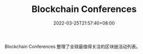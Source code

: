 ﻿---
weight: 
title: "Blockchain Conferences"
description: "Blockchain Conferences 整理了全球最值得关注的区块链活动列表"
date: 2022-03-25T21:57:40+08:00
lastmod: 2022-03-25T16:45:40+08:00
draft: false
authors: ["Metabd"]
featuredImage: "blockchain-conferences.jpg"
link: ""
tags: ["元宇宙社区","Blockchain Conferences"]
categories: ["navigation"]
navigation: ["元宇宙社区"]
lightgallery: true
toc: true
pinned: false
recommend: false
recommend1: false
---
Blockchain Conferences 整理了全球最值得关注的区块链活动列表。
